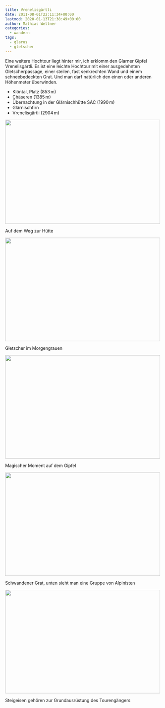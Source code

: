 ```yaml
---
title: Vrenelisgärtli
date: 2011-08-01T22:11:34+00:00
lastmod: 2020-01-13T21:38:49+00:00
author: Mathias Wellner
categories:
  - wandern
tags:
  - glarus
  - gletscher
---
```

Eine weitere Hochtour liegt hinter mir, ich erklomm den Glarner Gipfel Vrenelisgärtli. Es ist eine leichte Hochtour mit einer ausgedehnten Gletscherpassage, einer steilen, fast senkrechten Wand und einem schneebedeckten Grat. Und man darf natürlich den einen oder anderen Höhenmeter überwinden. 

  * Klöntal, Platz (853&thinsp;m)
  * Chäseren (1385&thinsp;m)
  * Übernachtung in der Glärnischhütte SAC (1990&thinsp;m)
  * Glärnischfirn
  * Vrenelisgärtli (2904&thinsp;m)

<div style="width: 510px" class="wp-caption aligncenter">
  <img src="https://lh3.googleusercontent.com/--yTyrbDXwYU/TjmnRvH3CJI/AAAAAAAAAIM/HfRgoWu8FiM/s800/MW_20110731_0811.jpg" height="335" width="500" />
  
  <p class="wp-caption-text">
    Auf dem Weg zur Hütte<br />
  </p>
</div>

<div style="width: 510px" class="wp-caption aligncenter">
  <img src="https://lh6.googleusercontent.com/-Wz_A6-xFfNc/TjmnRahjVeI/AAAAAAAAAIc/APY28zaQEtE/s800/MW_20110801_0814.jpg" height="333" width="500" />
  
  <p class="wp-caption-text">
    Gletscher im Morgengrauen<br />
  </p>
</div>

<div style="width: 510px" class="wp-caption aligncenter">
  <img src="https://lh3.googleusercontent.com/-tLrOZcIvB-Y/TjmnR_jOZrI/AAAAAAAAAIQ/EmXwobWL9jI/s800/MW_20110801_0825.jpg" height="333" width="500" />
  
  <p class="wp-caption-text">
    Magischer Moment auf dem Gipfel<br />
  </p>
</div>

<div style="width: 510px" class="wp-caption aligncenter">
  <img src="https://lh4.googleusercontent.com/-_rz4wucBZ40/TjmnSL5GMQI/AAAAAAAAAIU/H1hdhAvgCZk/s800/MW_20110801_0830.jpg" height="333" width="500" />
  
  <p class="wp-caption-text">
    Schwandener Grat, unten sieht man eine Gruppe von Alpinisten<br />
  </p>
</div>

<div style="width: 510px" class="wp-caption aligncenter">
  <img src="https://lh3.googleusercontent.com/-3yCC67e_mcU/TjmnRVHIrwI/AAAAAAAAAIY/CbE5BGjX5gA/s800/MW_20110801_0816.jpg" height="333" width="500" />
  
  <p class="wp-caption-text">
    Steigeisen gehören zur Grundausrüstung des Tourengängers<br />
  </p>
</div>